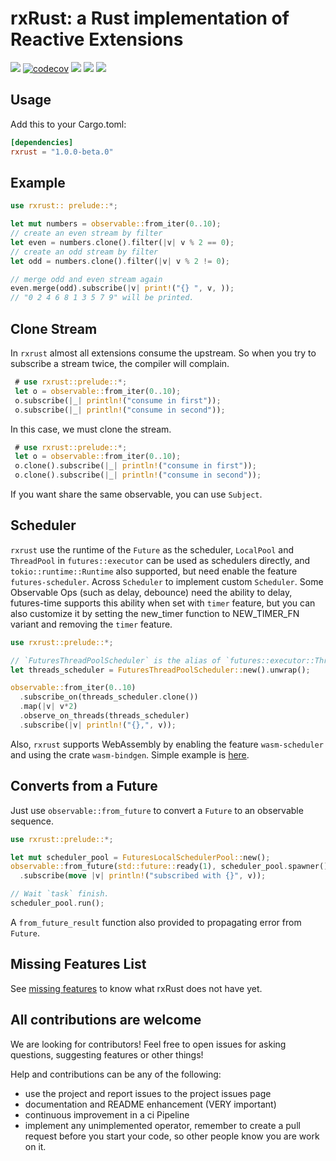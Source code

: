 # rxRust: a Rust implementation of Reactive Extensions
[![](https://docs.rs/rxrust/badge.svg)](https://docs.rs/rxrust/)
[![codecov](https://codecov.io/gh/rxRust/rxRust/branch/master/graph/badge.svg)](https://codecov.io/gh/rxRust/rxRust)
![](https://github.com/rxRust/rxRust/workflows/test/badge.svg)
[![](https://img.shields.io/crates/v/rxrust.svg)](https://crates.io/crates/rxrust)
[![](https://img.shields.io/crates/d/rxrust.svg)](https://crates.io/crates/rxrust)

## Usage

Add this to your Cargo.toml:

```toml
[dependencies]
rxrust = "1.0.0-beta.0"
```

## Example 

```rust
use rxrust:: prelude::*;

let mut numbers = observable::from_iter(0..10);
// create an even stream by filter
let even = numbers.clone().filter(|v| v % 2 == 0);
// create an odd stream by filter
let odd = numbers.clone().filter(|v| v % 2 != 0);

// merge odd and even stream again
even.merge(odd).subscribe(|v| print!("{} ", v, ));
// "0 2 4 6 8 1 3 5 7 9" will be printed.

```

## Clone Stream

In `rxrust` almost all extensions consume the upstream. So when you try to subscribe a stream twice, the compiler will complain. 

```rust ignore
 # use rxrust::prelude::*;
 let o = observable::from_iter(0..10);
 o.subscribe(|_| println!("consume in first"));
 o.subscribe(|_| println!("consume in second"));
```

In this case, we must clone the stream.

```rust
 # use rxrust::prelude::*;
 let o = observable::from_iter(0..10);
 o.clone().subscribe(|_| println!("consume in first"));
 o.clone().subscribe(|_| println!("consume in second"));
```

If you want share the same observable, you can use `Subject`.

## Scheduler

`rxrust` use the runtime of the `Future` as the scheduler, `LocalPool` and `ThreadPool` in `futures::executor` can be used as schedulers directly, and `tokio::runtime::Runtime` also supported, but need enable the feature `futures-scheduler`. Across `Scheduler`  to implement custom `Scheduler`.
Some Observable Ops (such as delay, debounce) need the ability to delay, futures-time supports this ability when set with `timer` feature, but you can also customize it by setting the new_timer function to NEW_TIMER_FN variant and removing the `timer` feature.
```rust 
use rxrust::prelude::*;

// `FuturesThreadPoolScheduler` is the alias of `futures::executor::ThreadPool`.
let threads_scheduler = FuturesThreadPoolScheduler::new().unwrap();

observable::from_iter(0..10)
  .subscribe_on(threads_scheduler.clone())
  .map(|v| v*2)
  .observe_on_threads(threads_scheduler)
  .subscribe(|v| println!("{},", v));
```

Also, `rxrust` supports WebAssembly by enabling the feature `wasm-scheduler` and using the crate `wasm-bindgen`. Simple example is [here](https://github.com/utilForever/rxrust-with-wasm). 

## Converts from a Future

Just use `observable::from_future` to convert a `Future` to an observable sequence.

```rust
use rxrust::prelude::*;

let mut scheduler_pool = FuturesLocalSchedulerPool::new();
observable::from_future(std::future::ready(1), scheduler_pool.spawner())
  .subscribe(move |v| println!("subscribed with {}", v));

// Wait `task` finish.
scheduler_pool.run();
```

A `from_future_result` function also provided to propagating error from `Future`.

## Missing Features List
See [missing features](missing_features.md) to know what rxRust does not have yet.

## All contributions are welcome

We are looking for contributors! Feel free to open issues for asking questions, suggesting features or other things!

Help and contributions can be any of the following:

- use the project and report issues to the project issues page
- documentation and README enhancement (VERY important)
- continuous improvement in a ci Pipeline
- implement any unimplemented operator, remember to create a pull request before you start your code, so other people know you are work on it.
